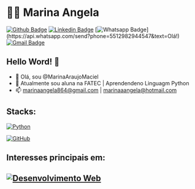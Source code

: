 

<!---
MarinaAraujoMaciel/MarinaAraujoMaciel is a ✨ special ✨ repository because its `README.md` (this file) appears on your GitHub profile.
You can click the Preview link to take a look at your changes.
--->
# :man_technologist: Marina Angela

[![Github Badge](https://img.shields.io/badge/-Github-000?style=flat-square&logo=Github&logoColor=white&link=https://github.com/Pedro-Landin)](https://github.com/MarinaAraujoMaciel)
[![Linkedin Badge](https://img.shields.io/badge/-LinkedIn-blue?style=flat-square&logo=Linkedin&logoColor=white&link=)](https://www.linkedin.com/in/marinaangela)
[![Whatsapp Badge](https://img.shields.io/badge/-Whatsapp-4CA143?style=flat-square&labelColor=4CA143&logo=whatsapp&logoColor=white&link=https://api.whatsapp.com/send?phone=5512982944547&text=Olá!)](https://api.whatsapp.com/send?phone=5512982944547&text=Olá!)
[![Gmail Badge](https://img.shields.io/badge/-Gmail-c14438?style=flat-square&logo=Gmail&logoColor=white&link=mailto:marinaangela864@gmail.com)](mailto:marinaangela864@gmail.com)


## Hello Word! 👋

- 👋 Olá, sou @MarinaAraujoMaciel
- 🌱 Atualmente sou aluna na FATEC | Aprendendeno Linguagm Python
- 📫 marinaangela864@gmail.com | marinaaangela@hotmail.com

## Stacks:


[![Python](https://img.shields.io/badge/-Python-Yellow?style=flat-square&logo=Python&logoColor=White&link=https://github.com/MarinaAraujoMaciel/)](https://github.com/MarinaAraujoMaciel)

[![GitHub](https://img.shields.io/badge/-GitHub-181717?style=flat-square&logo=github&link=https://github.com/MarinaAraujoMaciel/)](https://github.com/MarinaAraujoMaciel/)

## Interesses principais em:


[![Desenvolvimento Web](http://img.shields.io/badge/-Desenvolvimento%20Web-Purple?style=flat-square&logo=Internet-explorer&logoColor=White&link=https://github.com/MarinaAraujoMaciel/)](https://github.com/MarinaAraujoMaciel/)
---

